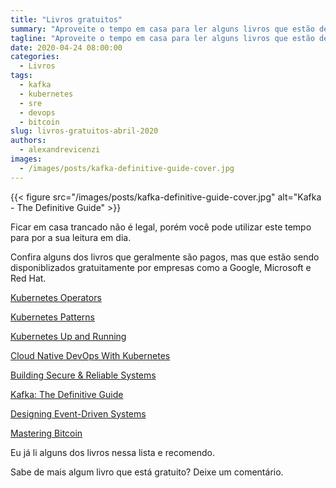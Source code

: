 ```yaml
---
title: "Livros gratuitos"
summary: "Aproveite o tempo em casa para ler alguns livros que estão de graça."
tagline: "Aproveite o tempo em casa para ler alguns livros que estão de graça"
date: 2020-04-24 08:00:00
categories:
  - Livros
tags:
  - kafka
  - kubernetes
  - sre
  - devops
  - bitcoin
slug: livros-gratuitos-abril-2020
authors:
  - alexandrevicenzi
images:
  - /images/posts/kafka-definitive-guide-cover.jpg
---
```


{{< figure src="/images/posts/kafka-definitive-guide-cover.jpg" alt="Kafka - The Definitive Guide" >}}

Ficar em casa trancado não é legal, porém você pode utilizar este tempo para por a sua leitura em dia.

Confira alguns dos livros que geralmente são pagos, mas que estão sendo disponiblizados gratuitamente por empresas como a Google, Microsoft e Red Hat.

[Kubernetes Operators](https://www.redhat.com/cms/managed-files/cl-oreilly-kubernetes-operators-ebook-f21452-202001-en_2.pdf)

[Kubernetes Patterns](https://www.redhat.com/cms/managed-files/cm-oreilly-kubernetes-patterns-ebook-f19824-201910-en.pdf)

[Kubernetes Up and Running](https://azure.microsoft.com/en-us/resources/kubernetes-up-and-running/)

[Cloud Native DevOps With Kubernetes](https://www.nginx.com/resources/library/cloud-native-devops-with-kubernetes/)

[Building Secure & Reliable Systems](https://landing.google.com/sre/resources/foundationsandprinciples/srs-book/)

[Kafka: The Definitive Guide](https://www.confluent.io/resources/kafka-the-definitive-guide/)

[Designing Event-Driven Systems](https://www.confluent.io/designing-event-driven-systems/)

[Mastering Bitcoin](https://bitcoinbook.info/wp-content/translations/pt_BR/book.pdf)

Eu já li alguns dos livros nessa lista e recomendo.

Sabe de mais algum livro que está gratuito? Deixe um comentário.
